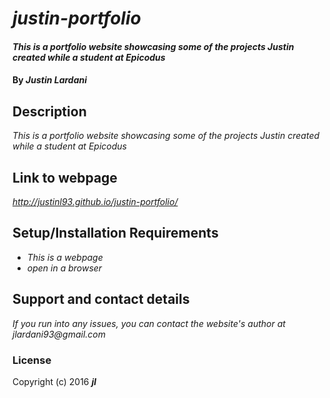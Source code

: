 # _justin-portfolio_

#### _This is a portfolio website showcasing some of the projects Justin created while a student at Epicodus_

#### By _**Justin Lardani**_

## Description

_This is a portfolio website showcasing some of the projects Justin created while a student at Epicodus_

## Link to webpage

_http://justinl93.github.io/justin-portfolio/_

## Setup/Installation Requirements

* _This is a webpage_
* _open in a browser_

<!-- _{Leave nothing to chance! You want it to be easy for potential users, employers and collaborators to run your app. Do I need to run a server? How should I set up my databases? Is there other code this app depends on?}_ -->
<!-- ## Known Bugs

_{Are there issues that have not yet been resolved that you want to let users know you know?  Outline any issues that would impact use of your application.  Share any workarounds that are in place. }_ -->

## Support and contact details

_If you run into any issues, you can contact the website's author at jlardani93@gmail.com_

<!-- ## Technologies Used -->

<!-- _{Tell me about the languages and tools you used to create this app. Assume that I know you probably used HTML and CSS. If you did something really cool using only HTML, point that out.}_ -->
<!--  -->
### License

<!-- *{Determine the license under which this application can be used.  See below for more details on licensing.}* -->

Copyright (c) 2016 **_jl_**
